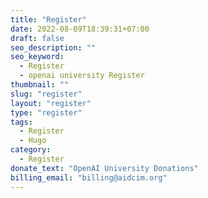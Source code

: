```yaml
---
title: "Register"
date: 2022-08-09T18:39:31+07:00
draft: false
seo_description: ""
seo_keyword:
  - Register
  - openai university Register
thumbnail: ""
slug: "register"
layout: "register"
type: "register"
tags:
  - Register
  - Hugo
category:
  - Register
donate_text: "OpenAI University Donations"
billing_email: "billing@aidcim.org"
---
```



